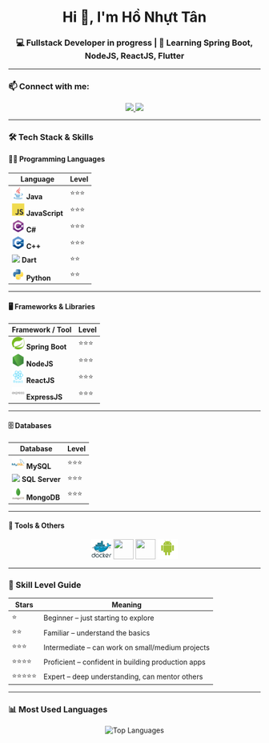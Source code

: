 <h1 align="center">Hi 👋, I'm Hồ Nhựt Tân</h1>
<h3 align="center">💻 Fullstack Developer in progress | 🌱 Learning Spring Boot, NodeJS, ReactJS, Flutter</h3>

---

### 📫 Connect with me:
<p align="center">
  <a href="https://www.facebook.com/nhut.tan.58958" target="_blank">
    <img src="https://img.shields.io/badge/Facebook-%231877F2.svg?&style=for-the-badge&logo=facebook&logoColor=white" />
  </a>
  <a href="mailto:nhuttan373@gmail.com" target="_blank">
    <img src="https://img.shields.io/badge/Gmail-D14836?style=for-the-badge&logo=gmail&logoColor=white" />
  </a>
</p>

---

### 🛠️ Tech Stack & Skills

#### 👨‍💻 Programming Languages
| Language | Level |
|---------|-------|
| <img src="https://raw.githubusercontent.com/devicons/devicon/master/icons/java/java-original.svg" width="25"/> **Java** | ⭐⭐⭐ |
| <img src="https://raw.githubusercontent.com/devicons/devicon/master/icons/javascript/javascript-original.svg" width="25"/> **JavaScript** | ⭐⭐⭐ |
| <img src="https://raw.githubusercontent.com/devicons/devicon/master/icons/csharp/csharp-original.svg" width="25"/> **C#** | ⭐⭐⭐ |
| <img src="https://raw.githubusercontent.com/devicons/devicon/master/icons/cplusplus/cplusplus-original.svg" width="25"/> **C++** | ⭐⭐⭐ |
| <img src="https://www.vectorlogo.zone/logos/flutterio/flutterio-icon.svg" width="25"/> **Dart** | ⭐⭐ |
| <img src="https://raw.githubusercontent.com/devicons/devicon/master/icons/python/python-original.svg" width="25"/> **Python** | ⭐⭐ |

---

#### 🖥️ Frameworks & Libraries
| Framework / Tool | Level |
|------------------|-------|
| <img src="https://raw.githubusercontent.com/devicons/devicon/master/icons/spring/spring-original.svg" width="25"/> **Spring Boot** | ⭐⭐⭐ |
| <img src="https://raw.githubusercontent.com/devicons/devicon/master/icons/nodejs/nodejs-original.svg" width="25"/> **NodeJS** | ⭐⭐⭐ |
| <img src="https://raw.githubusercontent.com/devicons/devicon/master/icons/react/react-original-wordmark.svg" width="25"/> **ReactJS** | ⭐⭐⭐ |
| <img src="https://raw.githubusercontent.com/devicons/devicon/master/icons/express/express-original-wordmark.svg" width="25"/> **ExpressJS** | ⭐⭐⭐ |

---

#### 🗄️ Databases
| Database | Level |
|---------|-------|
| <img src="https://raw.githubusercontent.com/devicons/devicon/master/icons/mysql/mysql-original-wordmark.svg" width="25"/> **MySQL** | ⭐⭐⭐ |
| <img src="https://www.svgrepo.com/show/303229/microsoft-sql-server-logo.svg" width="25"/> **SQL Server** | ⭐⭐⭐ |
| <img src="https://raw.githubusercontent.com/devicons/devicon/master/icons/mongodb/mongodb-original-wordmark.svg" width="25"/> **MongoDB** | ⭐⭐⭐ |

---

#### 🧰 Tools & Others
<p align="center">
  <img src="https://raw.githubusercontent.com/devicons/devicon/master/icons/docker/docker-original-wordmark.svg" width="40" height="40"/>
  <img src="https://www.vectorlogo.zone/logos/getpostman/getpostman-icon.svg" width="40" height="40"/>
  <img src="https://www.vectorlogo.zone/logos/figma/figma-icon.svg" width="40" height="40"/>
  <img src="https://raw.githubusercontent.com/devicons/devicon/master/icons/android/android-original-wordmark.svg" width="40" height="40"/>
</p>

---

### 📖 Skill Level Guide
| Stars | Meaning |
|------|---------|
| ⭐ | Beginner – just starting to explore |
| ⭐⭐ | Familiar – understand the basics |
| ⭐⭐⭐ | Intermediate – can work on small/medium projects |
| ⭐⭐⭐⭐ | Proficient – confident in building production apps |
| ⭐⭐⭐⭐⭐ | Expert – deep understanding, can mentor others |

---

### 📊 Most Used Languages
<p align="center">
  <img src="https://github-readme-stats.vercel.app/api/top-langs/?username=alro127&langs_count=6&hide=html,css,scss,tsql,shell,batchfile&theme=radical" alt="Top Languages"/>
</p>

